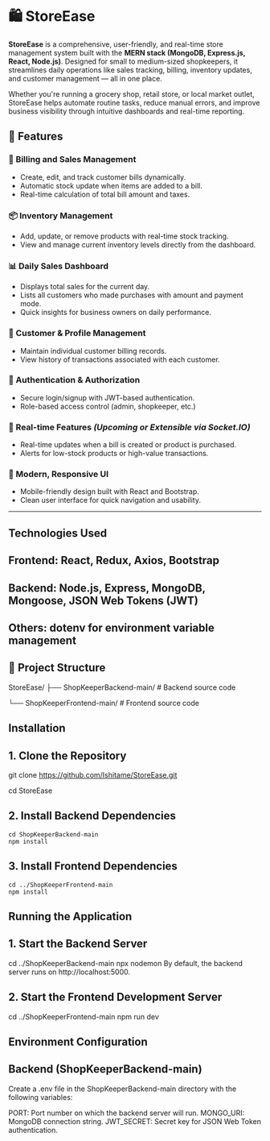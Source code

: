 # 🛍️ StoreEase

**StoreEase** is a comprehensive, user-friendly, and real-time store management system built with the **MERN stack (MongoDB, Express.js, React, Node.js)**. Designed for small to medium-sized shopkeepers, it streamlines daily operations like sales tracking, billing, inventory updates, and customer management — all in one place.

Whether you're running a grocery shop, retail store, or local market outlet, StoreEase helps automate routine tasks, reduce manual errors, and improve business visibility through intuitive dashboards and real-time reporting.

## 🚀 Features

### 🧾 Billing and Sales Management
- Create, edit, and track customer bills dynamically.
- Automatic stock update when items are added to a bill.
- Real-time calculation of total bill amount and taxes.

### 📦 Inventory Management
- Add, update, or remove products with real-time stock tracking.
- View and manage current inventory levels directly from the dashboard.

### 📊 Daily Sales Dashboard
- Displays total sales for the current day.
- Lists all customers who made purchases with amount and payment mode.
- Quick insights for business owners on daily performance.

### 👤 Customer & Profile Management
- Maintain individual customer billing records.
- View history of transactions associated with each customer.

### 🔐 Authentication & Authorization
- Secure login/signup with JWT-based authentication.
- Role-based access control (admin, shopkeeper, etc.)

### 💬 Real-time Features *(Upcoming or Extensible via Socket.IO)*
- Real-time updates when a bill is created or product is purchased.
- Alerts for low-stock products or high-value transactions.

### 📱 Modern, Responsive UI
- Mobile-friendly design built with React and Bootstrap.
- Clean user interface for quick navigation and usability.

---
## Technologies Used
## Frontend: React, Redux, Axios, Bootstrap

## Backend: Node.js, Express, MongoDB, Mongoose, JSON Web Tokens (JWT)

## Others: dotenv for environment variable management

## 📁 Project Structure
StoreEase/
├── ShopKeeperBackend-main/   # Backend source code

└── ShopKeeperFrontend-main/  # Frontend source code

## Installation
## 1. Clone the Repository
   git clone https://github.com/Ishitame/StoreEase.git
   
   cd StoreEase
##  2. Install Backend Dependencies
    cd ShopKeeperBackend-main
    npm install
## 3. Install Frontend Dependencies
    cd ../ShopKeeperFrontend-main
    npm install

## Running the Application
## 1. Start the Backend Server
   cd ../ShopKeeperBackend-main
   npx nodemon
   By default, the backend server runs on http://localhost:5000.

## 2. Start the Frontend Development Server
   cd ../ShopKeeperFrontend-main
   npm run dev

## Environment Configuration
## Backend (ShopKeeperBackend-main)
Create a .env file in the ShopKeeperBackend-main directory with the following variables:

PORT: Port number on which the backend server will run.
MONGO_URI: MongoDB connection string.
JWT_SECRET: Secret key for JSON Web Token authentication.





    





